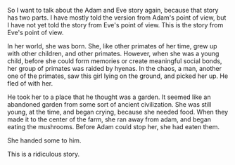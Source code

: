 So I want to talk about the Adam and Eve story again, because that story has
two parts. I have mostly told the version from Adam's point of view, but I have
not yet told the story from Eve's point of view. This is the story from Eve's
point of view.

In her world, she was born. She, like other primates of her time, grew up with
other children, and other primates. However, when she was a young child, before
she could form memories or create meaningful social bonds, her group of
primates was raided by hyenas. In the chaos, a man, another one of the
primates, saw this girl lying on the ground, and picked her up. He fled of with
her.

He took her to a place that he thought was a garden. It seemed like an
abandoned garden from some sort of ancient civilization. She was still young,
at the time, and began crying, because she needed food. When they made it to
the center of the farm, she ran away from adam, and began eating the mushrooms.
Before Adam could stop her, she had eaten them.

She handed some to him.

This is a ridiculous story. 
